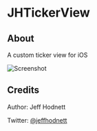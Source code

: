 JHTickerView
============

## About

A custom ticker view for iOS

![Screenshot](https://raw2.github.com/jeffhodnett/JHTickerView/master/ticker.gif)

## Credits

Author: Jeff Hodnett

Twitter: [@jeffhodnett](http://www.twitter.com/jeffhodnett)

